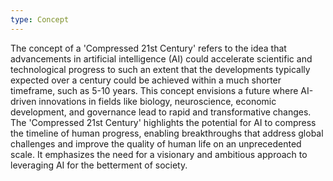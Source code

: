 ```yaml
---
type: Concept
---
```


The concept of a 'Compressed 21st Century' refers to the idea that advancements in artificial intelligence (AI) could accelerate scientific and technological progress to such an extent that the developments typically expected over a century could be achieved within a much shorter timeframe, such as 5-10 years. This concept envisions a future where AI-driven innovations in fields like biology, neuroscience, economic development, and governance lead to rapid and transformative changes. The 'Compressed 21st Century' highlights the potential for AI to compress the timeline of human progress, enabling breakthroughs that address global challenges and improve the quality of human life on an unprecedented scale. It emphasizes the need for a visionary and ambitious approach to leveraging AI for the betterment of society.